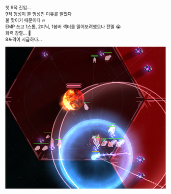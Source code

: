 첫 9적 진입...  
9적 행성이 불 행성인 이유를 알았다  
불 맛이기 때문이다 :fire:    
EMP 쓰고 1스톰, 2피닉, 1봄버 섹터를 밀어보려했으나 전멸 :sob:  
화력 창렬... :vomiting_face:  
8포격이 시급하다...  

![](../assets/20210308_First_RS9.png)  
